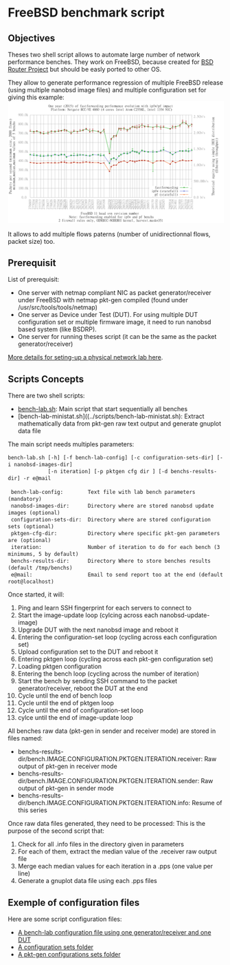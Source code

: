 # FreeBSD benchmark script #

## Objectives ##

Theses two shell script allows to automate large number of network performance benches.
They work on FreeBSD, because created for [BSD Router Project](http://bsdrp.net) but should be easly ported to other OS.

They allow to generate performance regression of multiple FreeBSD release (using multiple nanobsd image files) and multiple configuration set for giving this example:
![One year (2015) of fastforwarding performance evolution with ipfw/pf impact](../Atom_C2558_4Cores-Intel_i350/fastforwarding-pf-ipfw/results/fbsd11-head.2015/graph.png)

It allows to add multiple flows paterns (number of unidirectionnal flows, packet size) too.

## Prerequisit ##

List of prerequisit:
* One server with netmap compliant NIC as packet generator/receiver under FreeBSD with netmap pkt-gen compiled (found under /usr/src/tools/tools/netmap)
* One server as Device under Test (DUT). For using multiple DUT configuration set or multiple firmware image, it need to run nanobsd based system (like BSDRP).
* One server for running theses script (it can be the same as the packet generator/receiver)

[More details for seting-up a physical network lab here](http://bsdrp.net/documentation/examples/setting_up_a_forwarding_performance_benchmark_lab).

## Scripts Concepts ##

There are two shell scripts:
* [bench-lab.sh](../scripts/bench-lab.sh): Main script that start sequentially all benches
* [bench-lab-ministat.sh]((../scripts/bench-lab-ministat.sh): Extract mathematically data from pkt-gen raw text output and generate gnuplot data file

The main script needs multiples parameters:
```
bench-lab.sh [-h] [-f bench-lab-config] [-c configuration-sets-dir] [-i nanobsd-images-dir]
             [-n iteration] [-p pktgen cfg dir ] [-d benchs-results-dir] -r e@mail

 bench-lab-config:        Text file with lab bench parameters (mandatory)
 nanobsd-images-dir:      Directory where are stored nanobsd update images (optional)
 configuration-sets-dir:  Directory where are stored configuration sets (optional)
 pktgen-cfg-dir:          Directory where specific pkt-gen parameters are (optional)
 iteration:               Number of iteration to do for each bench (3 minimums, 5 by default)
 benchs-results-dir:      Directory Where to store benches results (default /tmp/benchs)
 e@mail:                  Email to send report too at the end (default root@localhost)

```
Once started, it will:
1. Ping and learn SSH fingerprint for each servers to connect to
2. Start the image-update loop (cylcing across each nanobsd-update-image)
3. Upgrade DUT with the next nanobsd image and reboot it
4. Entering the configuration-set loop (cycling across each configuration set)
5. Upload configuration set to the DUT and reboot it
6. Entering pktgen loop (cycling across each pkt-gen configuration set)
7. Loading pktgen configuration
8. Entering the bench loop (cycling across the number of iteration)
9. Start the bench by sending SSH command to the packet generator/receiver, reboot the DUT at the end
10. Cycle until the end of bench loop
11. Cycle until the end of pktgen loop
12. Cycle until the end of configuration-set loop
13. cylce until the end of image-update loop

All benches raw data (pkt-gen in sender and receiver mode) are stored in files named:
* benchs-results-dir/bench.IMAGE.CONFIGURATION.PKTGEN.ITERATION.receiver: Raw output of pkt-gen in receiver mode
* benchs-results-dir/bench.IMAGE.CONFIGURATION.PKTGEN.ITERATION.sender: Raw output of pkt-gen in sender mode
* benchs-results-dir/bench.IMAGE.CONFIGURATION.PKTGEN.ITERATION.info: Resume of this series

Once raw data files generated, they need to be processed: This is the purpose of the second script that:
1. Check for all .info files in the directory given in parameters
2. For each of them, extract the median value of the .receiver raw output file
3. Merge each median values for each iteration in a .pps (one value per line)
4. Generate a gnuplot data file using each .pps files

## Exemple of configuration files ##

Here are some script configuration files:
* [A bench-lab configuration file using one generator/receiver and one DUT](../AMD_G-T40E_2Cores_RTL8111E/bench-lab-2nodes.config)
* [A configuration sets folder](../AMD_G-T40E_2Cores_RTL8111E/fastforwarding-pf-ipfw/configs)
* [A pkt-gen configurations sets folder](../pktgen.configs/RFC2544/)
